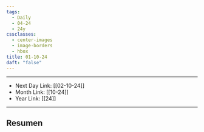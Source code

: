 ```yaml
---
tags:
  - Daily
  - 04-24
  - 24y
cssclasses:
  - center-images
  - image-borders
  - hbox
title: 01-10-24
daft: "false"
---
```

---
- Next Day Link: [[02-10-24]]
- Month Link: [[10-24]]
- Year Link: [[24]]
___
## Resumen 
